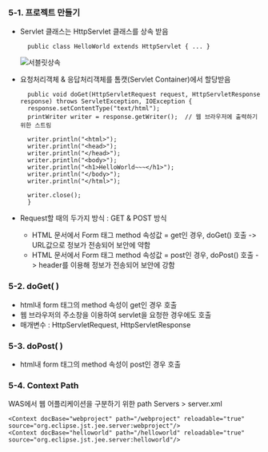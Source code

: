 ### 5-1. 프로젝트 만들기

- Servlet 클래스는 HttpServlet 클래스를 상속 받음

	    public class HelloWorld extends HttpServlet { ... }
	
	![서블릿상속](https://lh3.googleusercontent.com/_3luH0Gys1Yc0ZtshIBX2064rO6AO1QJxn-9V5O0LfvYwm0Cab5G0Limir-Fb-RpLd-PR7G5tXA)

- 요청처리객체 & 응답처리객체를 톰캣(Servlet Container)에서 할당받음

	    public void doGet(HttpServletRequest request, HttpServletResponse response) throws ServletException, IOException { 
		response.setContentType("text/html");
		printWriter writer = response.getWriter();  // 웹 브라우저에 출력하기 위한 스트림
		
		writer.println("<html>");
		writer.println("<head>");
		writer.println("</head>");
		writer.println("<body>");
		writer.println("<h1>HelloWorld~~~</h1>");
		writer.println("</body>");
		writer.println("</html>");
		
		writer.close();
		}

- Request할 때의 두가지 방식 : GET & POST 방식
	- HTML 문서에서 Form 태그 method 속성값 = get인 경우, doGet() 호출
	  -> URL값으로 정보가 전송되어 보안에 약함
	- HTML 문서에서 Form 태그 method 속성값 = post인 경우, doPost() 호출
	  -> header를 이용해 정보가 전송되어 보안에 강함

### 5-2. doGet( )
- html내 form 태그의 method 속성이 get인 경우 호출
- 웹 브라우저의 주소창을 이용하여 servlet을 요청한 경우에도 호출
- 매개변수 : HttpServletRequest, HttpServletResponse


### 5-3. doPost( )
- html내 form 태그의 method 속성이 post인 경우 호출

### 5-4. Context Path
WAS에서 웹 어플리케이션을 구분하기 위한 path
Servers > server.xml

    <Context docBase="webproject" path="/webproject" reloadable="true" source="org.eclipse.jst.jee.server:webproject"/>
    <Context docBase="helloworld" path="/helloworld" reloadable="true" source="org.eclipse.jst.jee.server:helloworld"/>





<!--stackedit_data:
eyJoaXN0b3J5IjpbODQ3MDczNDcsMTc3MDg0NDI2OSwtMTUxNj
g0MDkyNiw1NTU3NDA0NzYsNDkxMzY3MDkwLC0yMDg4NzQ2NjEy
XX0=
-->
